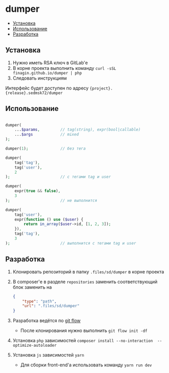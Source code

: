 # dumper

- [Установка](#установка)
- [Использование](#использование)
- [Разработка](#разработка)

## Установка

1. Нужно иметь RSA ключ в GitLab'е
1. В корне проекта выполнить команду `curl -sSL finagin.github.io/dumper | php`
1. Следовать инструкциям

Интерфейс будет доступен по адресу `{project}.{release}.sedmsk72/dumper`

## Использование
```php

dumper(
    ...$params,         // tag(string), expr(bool|callable)
    ...$args            // mixed
);

dumper(1);              // без тега

dumper(
    tag('tag'),
    tag('user'),
    2
);                      // с тегами tag и user 

dumper(
    expr(true && false),
    3
);                      // не выполнится 

dumper(
    tag('user'),
    expr(function () use ($user) {
        return in_array($user->id, [1, 2, 3]);
    }),
    tag('tag'),
    3
);                      // выполнится с тегами tag и user 
```

## Разработка
1. Клонировать репозиторий в папку `.files/sd/dumper` в корне проекта
1. В composer'е в разделе `repositories` заменить соответствующий блок заменить на 

    ```json
    {
        "type": "path",
        "url": ".files/sd/dumper"
    }
    ``` 
1. Разработка ведётся по [git flow](https://danielkummer.github.io/git-flow-cheatsheet/index.ru_RU.html)
    - После клонирования нужно выполнить `git flow init -df`
1. Установка `php` зависимостей `composer install --no-interaction  --optimize-autoloader` 
1. Установка `js` зависимостей `yarn`
    - Для сборки front-end'а использовать команду `yarn run dev`
